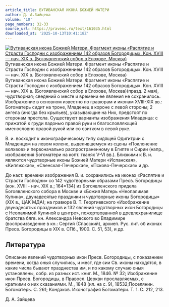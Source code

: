 ```yaml
---
article_title: ВУТИВАНСКАЯ ИКОНА БОЖИЕЙ МАТЕРИ
author: Д. А.Зайцева
volume: '10'
page_numbers: 32-33
source_url: https://pravenc.ru/text/161035.html
downloaded_at: '2025-10-13T10:41:18Z'
---
```


[![Вутиванская икона Божией Матери. Фрагмент иконы «Распятие и Страсти Господни с изображением 142 образов Богородицы». Кон. XVIII — нач. XIX в. (Богоявленский собор в Елохове, Москва)](https://pravenc.ru/data/156/467/1234/i200.jpg "Кликните для увеличения картинки")](https://pravenc.ru/data/156/467/1234/i400.jpg)Вутиванская икона Божией Матери. Фрагмент иконы «Распятие и Страсти Господни с изображением 142 образов Богородицы». Кон. XVIII — нач. XIX в. (Богоявленский собор в Елохове, Москва)  
Вутиванская икона Божией Матери. Фрагмент иконы «Распятие и Страсти Господни с изображением 142 образов Богородицы». Кон. XVIII — нач. XIX в. (Богоявленский собор в Елохове, Москва)(празд. 2 мая), чудотворная; сведений о месте и времени ее явления не сохранилось. Изображение в основном известно по гравюрам и иконам XVIII-XIX вв.: Богоматерь сидит на троне, Младенец в короне с левой стороны; 2 ангела (иногда без крыльев), указывающие на Них, предстоят по сторонам престола. Существуют варианты изображения Младенца: с прижатой к груди ладонью правой руки и благословляющей именословно правой рукой или со свитком в левой руке.

В. и. восходит к иконографическому типу сидящей Одигитрии с Младенцем на левом колене, выделившемуся из сцены «Поклонение волхвов» и первоначально распространенному в Египте и Сирии (напр., изображения Богоматери на копт. тканях V-VI вв.). Близкими к В. и. являются чудотворные иконы Божией Матери «Испанская», «Кипяжская», «Свенская-Печерская», «Псково-Печерская» и др.

До наст. времени изображения В. и. сохранились на иконах «Распятие и Страсти Господни» со 142 чудотворными образами Пресв. Богородицы (кон. XVIII - нач. XIX в.; 164×134) из Богоявленского придела Богоявленского собора в Москве и «Божия Матерь «Неопалимая Купина», двунадесятые праздники и чудотворные иконы Богородицы» (XIX в., ЦАК МДА); на гравюре В. Т. Георгиевского «Изображение двунадесятых праздников и 132 явлений чудотворных икон Богородицы с Неопалимой Купиной в центре», пожертвованной в древлехранилище братства блгв. кн. Александра Невского во Владимире (воспроизведение в кн.: Сергий (Спасский), архиеп. Рус. лит. об иконах Пресв. Богородицы в XIX в. СПб., 1900. С. 51, 53), и др.

## Литература

Описание явлений чудотворных икон Пресв. Богородицы, с показанием времени, когда оныя случились, и мест, где сии Св. иконы находятся, в какие числа бывают празднества им, и по какому случаю оныя установлены, собр. из разных ист. книг. М., 1846. № 32; Изображение икон Пресв. Богородицы, в Правосл. Церкви прославляемых, с краткими о них сказаниями. М., 1848 (ил. на с. 9), 18532;Поселянин. Богоматерь. С. 261; Кондаков. Иконография Богоматери. Т. 1. С. 212, 213.

Д. А.  Зайцева
